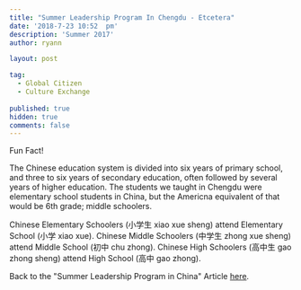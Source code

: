 ```yaml
---
title: "Summer Leadership Program In Chengdu - Etcetera"
date: '2018-7-23 10:52	pm'
description: 'Summer 2017'
author: ryann	

layout: post

tag:
  - Global Citizen
  - Culture Exchange
  
published: true
hidden: true
comments: false
---
```

Fun Fact!

The Chinese education system is divided into six years of primary school, and three to six years of secondary education, often followed by several years of higher education.
The students we taught in Chengdu were elementary school students in China, but the Americna equivalent of that would be 6th grade; middle schoolers.

Chinese Elementary Schoolers (小学生 xiao xue sheng) attend Elementary School (小学 xiao xue).
Chinese Middle Schoolers (中学生 zhong xue sheng) attend Middle School (初中 chu zhong).
Chinese High Schoolers (高中生 gao zhong sheng) attend High School (高中 gao zhong).


Back to the "Summer Leadership Program in China" Article [here](https://x-ry.github.io/chengdu).